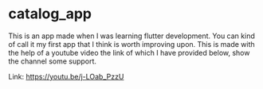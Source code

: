 # catalog_app

This is an app made when I was learning flutter development. You can kind of call it my first app that I think is worth improving upon. This is made with the help of a youtube video the link of which I have provided below, show the channel some support. 

Link: https://youtu.be/j-LOab_PzzU
